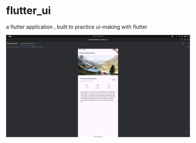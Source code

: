 # flutter_ui
a flutter application , built to practice ui-making with flutter

![homepage](./images/homepage.png)
